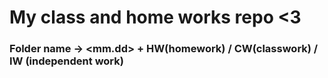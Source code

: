 # My class and home works repo <3
### Folder name -> <mm.dd> + HW(homework) / CW(classwork) / IW (independent work)
